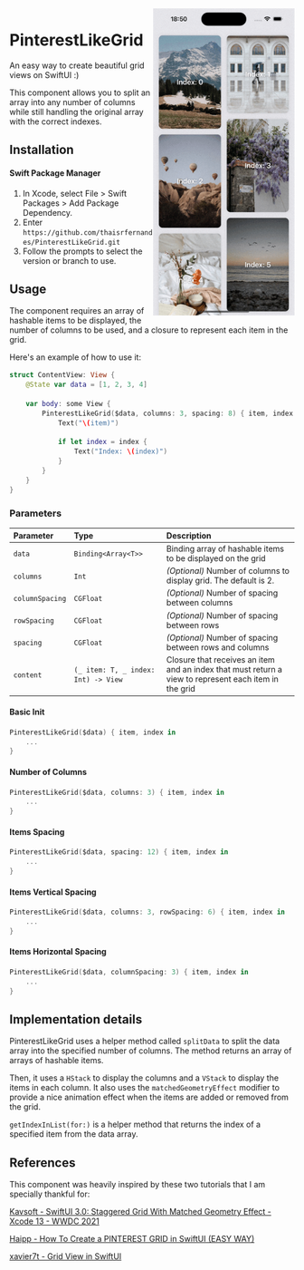 <!-- <img align="right" src="/demo.gif" alt="Thais Stats" width="30%" style="padding: 100px;" /> -->
<img align="right" src="demo.gif" width="250px" />

# PinterestLikeGrid

An easy way to create beautiful grid views on SwiftUI :) 

This component allows you to split an array into any number of columns while still handling the original array with the correct indexes.


## Installation

#### Swift Package Manager
1. In Xcode, select File > Swift Packages > Add Package Dependency.
2. Enter `https://github.com/thaisrfernandes/PinterestLikeGrid.git`
3. Follow the prompts to select the version or branch to use.


## Usage

The component requires an array of hashable items to be displayed, the number of columns to be used, and a closure to represent each item in the grid.

Here's an example of how to use it:

```swift
struct ContentView: View {
    @State var data = [1, 2, 3, 4]
    
    var body: some View {
        PinterestLikeGrid($data, columns: 3, spacing: 8) { item, index in
            Text("\(item)")

            if let index = index {
                Text("Index: \(index)")
            }
        }
    }
}
```

### Parameters

| Parameter   | Type       | Description                           |
| :---------- | :--------- | :---------------------------------- |
| `data` | `Binding<Array<T>>` | Binding array of hashable items to be displayed on the grid |
| `columns` | `Int` | _(Optional)_ Number of columns to display grid. The default is 2.  |
| `columnSpacing` | `CGFloat` | _(Optional)_ Number of spacing between columns  |
| `rowSpacing` | `CGFloat` | _(Optional)_ Number of spacing between rows  |
| `spacing` | `CGFloat` | _(Optional)_ Number of spacing between rows and columns  |
| `content` | `(_ item: T, _ index: Int) -> View` | Closure that receives an item and an index that must return a view to represent each item in the grid |



#### Basic Init

```swift
PinterestLikeGrid($data) { item, index in
    ...
}
```

#### Number of Columns

```swift
PinterestLikeGrid($data, columns: 3) { item, index in
    ...
}
```

#### Items Spacing

```swift
PinterestLikeGrid($data, spacing: 12) { item, index in
    ...
}
```

#### Items Vertical Spacing

```swift
PinterestLikeGrid($data, columns: 3, rowSpacing: 6) { item, index in
    ...
}
```

#### Items Horizontal Spacing

```swift
PinterestLikeGrid($data, columnSpacing: 3) { item, index in
    ...
}
```


## Implementation details

PinterestLikeGrid uses a helper method called `splitData` to split the data array into the specified number of columns. The method returns an array of arrays of hashable items.

Then, it uses a `HStack` to display the columns and a `VStack` to display the items in each column. It also uses the `matchedGeometryEffect` modifier to provide a nice animation effect when the items are added or removed from the grid.

`getIndexInList(for:)` is a helper method that returns the index of a specified item from the data array.


## References

This component was heavily inspired by these two tutorials that I am specially thankful for:

[Kavsoft - SwiftUI 3.0: Staggered Grid With Matched Geometry Effect - Xcode 13 - WWDC 2021](https://www.youtube.com/watch?v=VrwINubmq5g)

[Haipp - How To Create a PINTEREST GRID in SwiftUI (EASY WAY)](https://www.youtube.com/watch?v=TvkmI4CXsh0)

[xavier7t - Grid View in SwiftUI](https://xavier7t.com/grid-view-in-swiftui)
